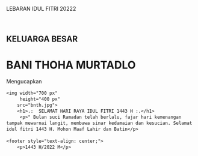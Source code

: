 LEBARAN IDUL FITRI 20222

<head>
    <title>Document</title>
    <link href="https://fonts.googleapis.com/css?family=Dancing+Script" rel="stylesheet">
    <link href="./style.css" rel="stylesheet">

</head>
<body>
    <div class='greeting-text'> 
        <br>
        <h2>KELUARGA BESAR</h2>
        <h1>BANI THOHA MURTADLO</h1>
        <p>Mengucapkan</p>

    <img width="700 px"
         height="400 px" 
        src="bnth.jpg"> 
        <h1>.:  SELAMAT HARI RAYA IDUL FITRI 1443 H :.</h1>
         <p>" Bulan suci Ramadan telah berlalu, fajar hari kemenangan tampak mewarnai langit, membawa sinar kedamaian dan kesucian. Selamat idul fitri 1443 H. Mohon Maaf Lahir dan Batin</p>

    <footer style="text-align: center;">
        <p>1443 H/2022 M</p>
 

